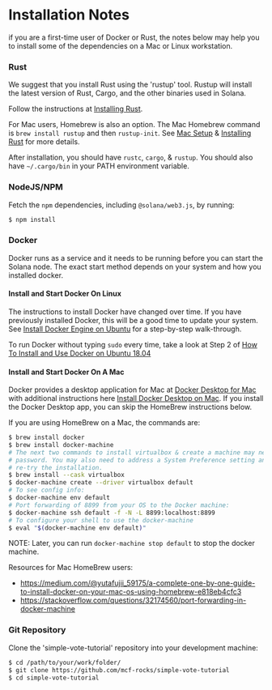 # Installation Notes
if you are a first-time user of Docker or Rust, the notes below may help you to install some of the dependencies on a Mac or Linux workstation.

### Rust
We suggest that you install Rust using the 'rustup' tool. Rustup will install
the latest version of Rust, Cargo, and the other binaries used in Solana.

Follow the instructions at [Installing Rust](https://www.rust-lang.org/tools/install).

For Mac users, Homebrew is also an option.  The Mac Homebrew command is `brew install rustup` and then
`rustup-init`. See [Mac Setup](https://sourabhbajaj.com/mac-setup/Rust/) &
[Installing Rust](https://www.rust-lang.org/tools/install) for more details.

After installation, you should have `rustc`, `cargo`, & `rustup`. You should
also have `~/.cargo/bin` in your PATH environment variable.

### NodeJS/NPM
Fetch the `npm` dependencies, including `@solana/web3.js`, by running:
```bash
$ npm install
```

### Docker
Docker runs as a service and it needs to be running before you can start the
Solana node. The exact start method depends on your system and how you
installed docker.

#### Install and Start Docker On Linux
The instructions to install Docker have changed over time. If you have
previously installed Docker, this will be a good time to update your system.
See [Install Docker Engine on Ubuntu](https://docs.docker.com/engine/install/ubuntu/) for a step-by-step walk-through. 

To run Docker without typing `sudo` every time, take a look at Step 2 of [How To Install and Use Docker on Ubuntu 18.04](https://www.digitalocean.com/community/tutorials/how-to-install-and-use-docker-on-ubuntu-18-04)

#### Install and Start Docker On A Mac
Docker provides a desktop application for Mac at [Docker Desktop for Mac](https://hub.docker.com/editions/community/docker-ce-desktop-mac/) with additional instructions here [Install Docker Desktop on Mac](https://docs.docker.com/docker-for-mac/install/). If you install the Docker Desktop app, you can skip the HomeBrew instructions below. 

If you are using HomeBrew on a Mac, the commands are:

```bash
$ brew install docker
$ brew install docker-machine
# The next two commands to install virtualbox & create a machine may need a
# password. You may also need to address a System Preference setting and
# re-try the installation.
$ brew install --cask virtualbox
$ docker-machine create --driver virtualbox default
# To see config info:
$ docker-machine env default
# Port forwarding of 8899 from your OS to the Docker machine:
$ docker-machine ssh default -f -N -L 8899:localhost:8899
# To configure your shell to use the docker-machine
$ eval "$(docker-machine env default)"
```

NOTE: Later, you can run `docker-machine stop default` to stop the docker machine.

Resources for Mac HomeBrew users:
- https://medium.com/@yutafujii_59175/a-complete-one-by-one-guide-to-install-docker-on-your-mac-os-using-homebrew-e818eb4cfc3
- https://stackoverflow.com/questions/32174560/port-forwarding-in-docker-machine

### Git Repository
Clone the 'simple-vote-tutorial' repository into your development machine:
```bash
$ cd /path/to/your/work/folder/
$ git clone https://github.com/mcf-rocks/simple-vote-tutorial
$ cd simple-vote-tutorial
```
